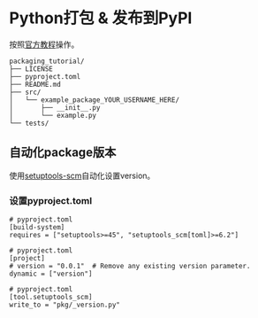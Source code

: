 # Python打包 & 发布到PyPI

按照[官方教程](https://packaging.python.org/en/latest/tutorials/packaging-projects/)操作。

```
packaging_tutorial/
├── LICENSE
├── pyproject.toml
├── README.md
├── src/
│   └── example_package_YOUR_USERNAME_HERE/
│       ├── __init__.py
│       └── example.py
└── tests/
```

## 自动化package版本

使用[setuptools-scm](https://pypi.org/project/setuptools-scm/)自动化设置version。

### 设置pyproject.toml

```
# pyproject.toml
[build-system]
requires = ["setuptools>=45", "setuptools_scm[toml]>=6.2"]
```

```
# pyproject.toml
[project]
# version = "0.0.1"  # Remove any existing version parameter.
dynamic = ["version"]
```
``` 
# pyproject.toml
[tool.setuptools_scm]
write_to = "pkg/_version.py"
```
